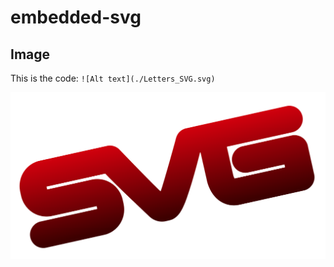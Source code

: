 # embedded-svg

## Image

This is the code: `![Alt text](./Letters_SVG.svg)`

![Alt text](./Letters_SVG.svg)
